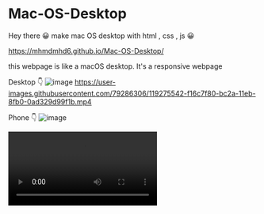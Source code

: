 # Mac-OS-Desktop
Hey there 😀
make mac OS desktop with html , css , js 😀



  https://mhmdmhd6.github.io/Mac-OS-Desktop/
  
  this webpage is like a macOS desktop.
  It's a responsive webpage
  
  
  Desktop 👇
  ![image](https://user-images.githubusercontent.com/79286306/119275769-288f6080-bc2c-11eb-9576-105ad5d5efce.png)
https://user-images.githubusercontent.com/79286306/119275542-f16c7f80-bc2a-11eb-8fb0-0ad329d99f1b.mp4


  Phone 👇
  ![image](https://user-images.githubusercontent.com/79286306/119275851-a3587b80-bc2c-11eb-8162-04934174059b.png)

![video](https://user-images.githubusercontent.com/79286306/119275680-ac951880-bc2b-11eb-9338-f785785fb362.mp4)






